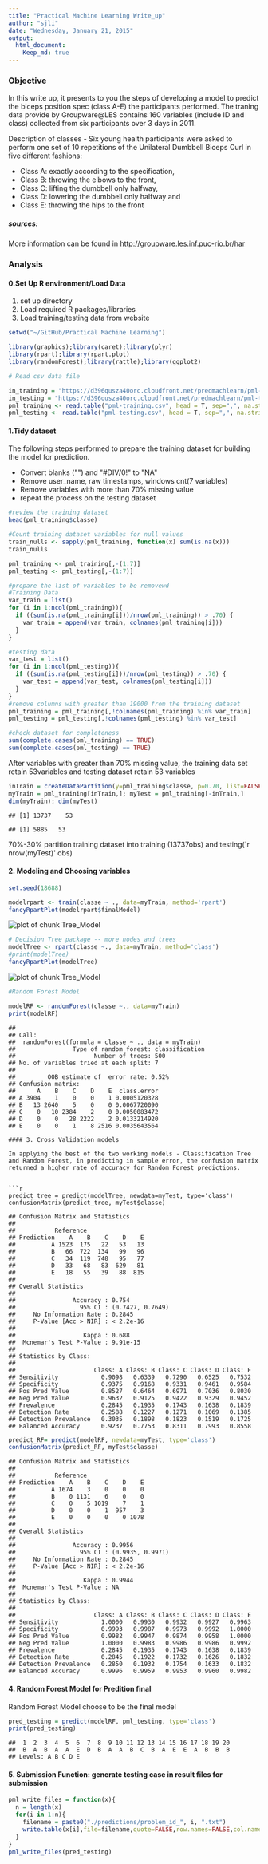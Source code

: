 ```yaml
---
title: "Practical Machine Learning Write_up"
author: "sjli"
date: "Wednesday, January 21, 2015"
output: 
  html_document:
    Keep_md: true
---
```



### Objective
In this write up, it presents to you the steps of developing a model to predict the biceps position spec (class A-E) the participants performed.  The traning data provide by Groupware@LES contains 160 variables (include ID and class) collected from six participants over 3 days in 2011.

Description of classes - Six young health participants were asked to perform one set of 10 repetitions of the Unilateral Dumbbell Biceps Curl in five different fashions: 

- Class A: exactly according to the specification, 
- Class B: throwing the elbows to the front, 
- Class C: lifting the dumbbell only halfway, 
- Class D: lowering the dumbbell only halfway and 
- Class E: throwing the hips to the front

##### sources:
More information can be found in http://groupware.les.inf.puc-rio.br/har



### Analysis

#### 0.Set Up R environment/Load Data
1. set up directory
2. Load required R packages/libraries
3. Load training/testing data from website



```r
setwd("~/GitHub/Practical Machine Learning")

library(graphics);library(caret);library(plyr)
library(rpart);library(rpart.plot)
library(randomForest);library(rattle);library(ggplot2)

# Read csv data file 

in_training = "https://d396qusza40orc.cloudfront.net/predmachlearn/pml-training.csv"
in_testing = "https://d396qusza40orc.cloudfront.net/predmachlearn/pml-testing.csv"
pml_training <- read.table("pml-training.csv", head = T, sep=",", na.string=c("NA","#DIV/0!")) 
pml_testing <- read.table("pml-testing.csv", head = T, sep=",", na.string=c("NA","#DIV/0!")) 
```
#### 1.Tidy dataset

The following steps performed to prepare the training dataset for building the model for prediction.  

- Convert blanks ("") and "#DIV/0!" to "NA" 
- Remove user_name, raw timestamps, windows cnt(7 variables)
- Remove variables with more than 70% missing value
- repeat the process on the testing dataset


```r
#review the training dataset 
head(pml_training$classe)

#Count training dataset variables for null values
train_nulls <- sapply(pml_training, function(x) sum(is.na(x)))
train_nulls

pml_training <- pml_training[,-(1:7)]
pml_testing <- pml_testing[,-(1:7)]

#prepare the list of variables to be removewd
#Training Data
var_train = list()
for (i in 1:ncol(pml_training)){
  if ((sum(is.na(pml_training[i]))/nrow(pml_training)) > .70) {
    var_train = append(var_train, colnames(pml_training[i]))
  }
}

#testing data
var_test = list()
for (i in 1:ncol(pml_testing)){
  if ((sum(is.na(pml_testing[i]))/nrow(pml_testing)) > .70) {
    var_test = append(var_test, colnames(pml_testing[i]))
  }
}
#remove columns with greater than 19000 from the training dataset 
pml_training = pml_training[,!colnames(pml_training) %in% var_train]
pml_testing = pml_testing[,!colnames(pml_testing) %in% var_test]

#check dataset for completeness
sum(complete.cases(pml_training) == TRUE)
sum(complete.cases(pml_testing) == TRUE)
```
After variables with greater than 70% missing value, the training data set retain 53variables and testing dataset retain 53 variables


```r
inTrain = createDataPartition(y=pml_training$classe, p=0.70, list=FALSE)
myTrain = pml_training[inTrain,]; myTest = pml_training[-inTrain,]
dim(myTrain); dim(myTest)
```

```
## [1] 13737    53
```

```
## [1] 5885   53
```
70%-30% partition training dataset into training (13737obs) and testing(`r nrow(myTest)' obs)

#### 2. Modeling and Choosing variables

```r
set.seed(18688)

modelrpart <- train(classe ~ ., data=myTrain, method='rpart')
fancyRpartPlot(modelrpart$finalModel)
```

![plot of chunk Tree_Model](figure/Tree_Model-1.png) 

```r
# Decision Tree package -- more nodes and trees
modelTree <- rpart(classe ~., data=myTrain, method='class')
#print(modelTree)
fancyRpartPlot(modelTree)
```

![plot of chunk Tree_Model](figure/Tree_Model-2.png) 

```r
#Random Forest Model

modelRF <- randomForest(classe ~., data=myTrain)
print(modelRF)
```

```
## 
## Call:
##  randomForest(formula = classe ~ ., data = myTrain) 
##                Type of random forest: classification
##                      Number of trees: 500
## No. of variables tried at each split: 7
## 
##         OOB estimate of  error rate: 0.52%
## Confusion matrix:
##      A    B    C    D    E  class.error
## A 3904    1    0    0    1 0.0005120328
## B   13 2640    5    0    0 0.0067720090
## C    0   10 2384    2    0 0.0050083472
## D    0    0   28 2222    2 0.0133214920
## E    0    0    1    8 2516 0.0035643564
```

```
#### 3. Cross Validation models 

In applying the best of the two working models - Classification Tree and Random Forest, in predicting in sample error, the confusion matrix returned a higher rate of accuracy for Random Forest predictions.


```r
predict_tree = predict(modelTree, newdata=myTest, type='class')
confusionMatrix(predict_tree, myTest$classe)
```

```
## Confusion Matrix and Statistics
## 
##           Reference
## Prediction    A    B    C    D    E
##          A 1523  175   22   53   13
##          B   66  722  134   99   96
##          C   34  119  748   95   77
##          D   33   68   83  629   81
##          E   18   55   39   88  815
## 
## Overall Statistics
##                                           
##                Accuracy : 0.754           
##                  95% CI : (0.7427, 0.7649)
##     No Information Rate : 0.2845          
##     P-Value [Acc > NIR] : < 2.2e-16       
##                                           
##                   Kappa : 0.688           
##  Mcnemar's Test P-Value : 9.91e-15        
## 
## Statistics by Class:
## 
##                      Class: A Class: B Class: C Class: D Class: E
## Sensitivity            0.9098   0.6339   0.7290   0.6525   0.7532
## Specificity            0.9375   0.9168   0.9331   0.9461   0.9584
## Pos Pred Value         0.8527   0.6464   0.6971   0.7036   0.8030
## Neg Pred Value         0.9632   0.9125   0.9422   0.9329   0.9452
## Prevalence             0.2845   0.1935   0.1743   0.1638   0.1839
## Detection Rate         0.2588   0.1227   0.1271   0.1069   0.1385
## Detection Prevalence   0.3035   0.1898   0.1823   0.1519   0.1725
## Balanced Accuracy      0.9237   0.7753   0.8311   0.7993   0.8558
```

```r
predict_RF= predict(modelRF, newdata=myTest, type='class')
confusionMatrix(predict_RF, myTest$classe)
```

```
## Confusion Matrix and Statistics
## 
##           Reference
## Prediction    A    B    C    D    E
##          A 1674    3    0    0    0
##          B    0 1131    6    0    0
##          C    0    5 1019    7    1
##          D    0    0    1  957    3
##          E    0    0    0    0 1078
## 
## Overall Statistics
##                                           
##                Accuracy : 0.9956          
##                  95% CI : (0.9935, 0.9971)
##     No Information Rate : 0.2845          
##     P-Value [Acc > NIR] : < 2.2e-16       
##                                           
##                   Kappa : 0.9944          
##  Mcnemar's Test P-Value : NA              
## 
## Statistics by Class:
## 
##                      Class: A Class: B Class: C Class: D Class: E
## Sensitivity            1.0000   0.9930   0.9932   0.9927   0.9963
## Specificity            0.9993   0.9987   0.9973   0.9992   1.0000
## Pos Pred Value         0.9982   0.9947   0.9874   0.9958   1.0000
## Neg Pred Value         1.0000   0.9983   0.9986   0.9986   0.9992
## Prevalence             0.2845   0.1935   0.1743   0.1638   0.1839
## Detection Rate         0.2845   0.1922   0.1732   0.1626   0.1832
## Detection Prevalence   0.2850   0.1932   0.1754   0.1633   0.1832
## Balanced Accuracy      0.9996   0.9959   0.9953   0.9960   0.9982
```
#### 4. Random Forest Model for Predition final 
Random Forest Model choose to be the final model


```r
pred_testing = predict(modelRF, pml_testing, type='class')
print(pred_testing)
```

```
##  1  2  3  4  5  6  7  8  9 10 11 12 13 14 15 16 17 18 19 20 
##  B  A  B  A  A  E  D  B  A  A  B  C  B  A  E  E  A  B  B  B 
## Levels: A B C D E
```

#### 5. Submission Function: generate testing case in result files for submission


```r
pml_write_files = function(x){
  n = length(x)
  for(i in 1:n){
    filename = paste0("./predictions/problem_id_", i, ".txt")
    write.table(x[i],file=filename,quote=FALSE,row.names=FALSE,col.names=FALSE)
  }
}
pml_write_files(pred_testing)
```

